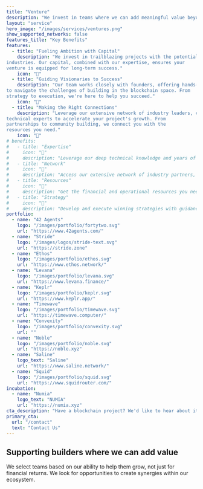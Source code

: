 ```yaml
---
title: "Venture"
description: "We invest in teams where we can add meaningful value beyond capital. Our focus is on creating synergies within our ecosystem and fostering collaborative opportunities."
layout: "service"
hero_image: "/images/services/ventures.png"
show_supported_networks: false
features_title: "Key Benefits"
features:
  - title: "Fueling Ambition with Capital"
    description: "We invest in trailblazing projects with the potential to disrupt
industries. Our capital, combined with our expertise, ensures your
venture is equipped for long-term success."
    icon: "🚀"
  - title: "Guiding Visionaries to Success"
    description: "Our team works closely with founders, offering hands-on mentorship
to navigate the challenges of building in the blockchain space. From
strategy to execution, we're here to help you succeed."
    icon: "💎"
  - title: "Making the Right Connections"
    description: "Leverage our extensive network of industry leaders, collaborators, and
technical experts to accelerate your project's growth. From
partnerships to community building, we connect you with the
resources you need."
    icon: "🤝"
# benefits:
#   - title: "Expertise"
#     icon: "🧠"
#     description: "Leverage our deep technical knowledge and years of blockchain industry experience to validate and improve your technology."
#   - title: "Network"
#     icon: "🤝"
#     description: "Access our extensive network of industry partners, developers, and investors to accelerate your project's growth."
#   - title: "Resources"
#     icon: "💪"
#     description: "Get the financial and operational resources you need to scale your project effectively and sustainably."
#   - title: "Strategy"
#     icon: "🎯"
#     description: "Develop and execute winning strategies with guidance from our experienced team of blockchain entrepreneurs."
portfolio:
  - name: "42 Agents"
    logo: "/images/portfolio/fortytwo.svg"
    url: "https://www.42agents.com/"
  - name: "Stride"
    logo: "/images/logos/stride-text.svg"
    url: "https://stride.zone"
  - name: "Ethos"
    logo: "/images/portfolio/ethos.svg"
    url: "https://www.ethos.network/"
  - name: "Levana"
    logo: "/images/portfolio/levana.svg"
    url: "https://www.levana.finance/"
  - name: "Keplr"
    logo: "/images/portfolio/keplr.svg"
    url: "https://www.keplr.app/"
  - name: "Timewave"
    logo: "/images/portfolio/timewave.svg"
    url: "https://timewave.computer/"
  - name: "Convexity"
    logo: "/images/portfolio/convexity.svg"
    url: ""
  - name: "Noble"
    logo: "/images/portfolio/noble.svg"
    url: "https://noble.xyz"
  - name: "Saline"
    logo_text: "Saline"
    url: "https://www.saline.network/"
  - name: "Squid"
    logo: "/images/portfolio/squid.svg"
    url: "https://www.squidrouter.com/"
incubation:
  - name: "Numia"
    logo_text: "NUMIA"
    url: "https://numia.xyz"
cta_description: "Have a blockchain project? We'd like to hear about it and see how we can help."
primary_cta:
  url: "/contact"
  text: "Contact Us"
---
```


## Supporting builders where we can add value

We select teams based on our ability to help them grow, not just for financial returns. We look for opportunities to create synergies within our ecosystem. 